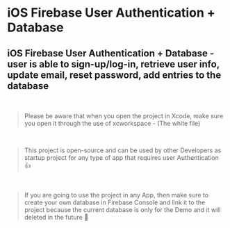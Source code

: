# iOS Firebase User Authentication + Database 


## iOS Firebase User Authentication + Database - user is able to sign-up/log-in, retrieve user info, update email, reset password, add entries to the database

<br>

> Please be aware that when you open the project in Xcode, make sure you open it through the use of xcworkspace - (The white file) 

<br>

> This project is open-source and can be used by other Developers as startup project for any type of app that requires user Authentication :+1:


<br>

>  If you are going to use the project in any App, then make sure to create your own database in Firebase Console and link it to the project because the current database is only for the Demo and it will deleted in the future :see_no_evil:

